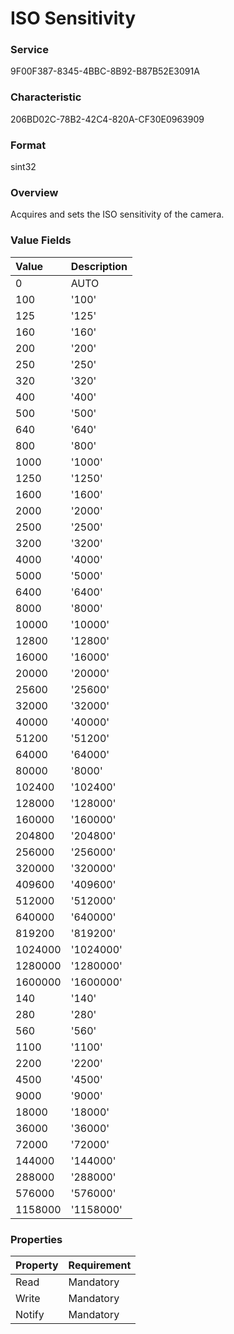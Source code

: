 # ISO Sensitivity

### Service

9F00F387-8345-4BBC-8B92-B87B52E3091A

### Characteristic

206BD02C-78B2-42C4-820A-CF30E0963909

### Format

sint32

### Overview

Acquires and sets the ISO sensitivity of the camera.

### Value Fields

| Value | Description |
|:--|:--|
| 0 | AUTO |
| 100 | '100' |
| 125 | '125' |
| 160 | '160' |
| 200 | '200' |
| 250 | '250' |
| 320 | '320' |
| 400 | '400' |
| 500 | '500' |
| 640 | '640' |
| 800 | '800' |
| 1000 | '1000' |
| 1250 | '1250' |
| 1600 | '1600' |
| 2000 | '2000' |
| 2500 | '2500' |
| 3200 | '3200' |
| 4000 | '4000' |
| 5000 | '5000' |
| 6400 | '6400' |
| 8000 | '8000' |
| 10000 | '10000' |
| 12800 | '12800' |
| 16000 | '16000' |
| 20000 | '20000' |
| 25600 | '25600' |
| 32000 | '32000' |
| 40000 | '40000' |
| 51200 | '51200' |
| 64000 | '64000' |
| 80000 | '8000' |
| 102400 | '102400' |
| 128000 | '128000' |
| 160000 | '160000' |
| 204800 | '204800' |
| 256000 | '256000' |
| 320000 | '320000' |
| 409600 | '409600' |
| 512000 | '512000' |
| 640000 | '640000' |
| 819200 | '819200' |
| 1024000 | '1024000' |
| 1280000 | '1280000' |
| 1600000 | '1600000' |
| 140 | '140' |
| 280 | '280' |
| 560 | '560' |
| 1100 | '1100' |
| 2200 | '2200' |
| 4500 | '4500' |
| 9000 | '9000' |
| 18000 | '18000' |
| 36000 | '36000' |
| 72000 | '72000' |
| 144000 | '144000' |
| 288000 | '288000' |
| 576000 | '576000' |
| 1158000 | '1158000' |

### Properties

| Property | Requirement |
|:--|:--|
| Read | Mandatory |
| Write | Mandatory |
| Notify | Mandatory |